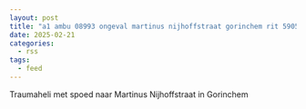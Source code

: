```yaml
---
layout: post
title: "a1 ambu 08993 ongeval martinus nijhoffstraat gorinchem rit 59051 regio 18"
date: 2025-02-21
categories: 
  - rss
tags: 
  - feed
---
```


Traumaheli met spoed naar Martinus Nijhoffstraat in Gorinchem
